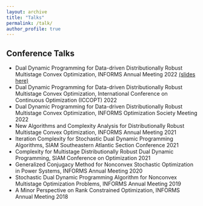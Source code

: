 ```yaml
---
layout: archive
title: "Talks"
permalink: /talk/
author_profile: true
---
```



## Conference Talks
* Dual Dynamic Programming for Data-driven Distributionally Robust Multistage Convex Optimization, INFORMS Annual Meeting 2022 [(slides here)](https://shixuan-zhang.github.io/files/INFORMS2022_shixuan.pdf)
* Dual Dynamic Programming for Data-driven Distributionally Robust Multistage Convex Optimization, International Conference on Continuous Optimization (ICCOPT) 2022
* Dual Dynamic Programming for Data-driven Distributionally Robust Multistage Convex Optimization, INFORMS Optimization Society Meeting 2022
* New Algorithms and Complexity Analysis for Distributionally Robust Multistage Convex Optimization, INFORMS Annual Meeting 2021
* Iteration Complexity for Stochastic Dual Dynamic Programming Algorithms, SIAM Southeastern Atlantic Section Conference 2021
* Complexity for Multistage Distributionally Robust Dual Dynamic Programming, SIAM Conference on Optimization 2021
* Generalized Conjugacy Method for Nonconvex Stochastic Optimization in Power Systems, INFORMS Annual Meeting 2020
* Stochastic Dual Dynamic Programming Algorithm for Nonconvex Multistage Optimization Problems, INFORMS Annual Meeting 2019
* A Minor Perspective on Rank Constrained Optimization, INFORMS Annual Meeting 2018

